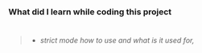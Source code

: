 ### What did I learn while coding this project

> #
>
> - _strict mode how to use and what is it used for,_
>
> #
